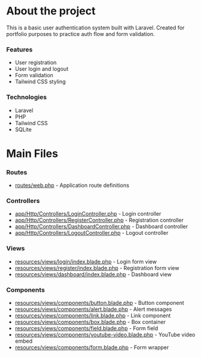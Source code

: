# About the project

This is a basic user authentication system built with Laravel. Created for portfolio purposes to practice auth flow and form validation.

### Features

- User registration  
- User login and logout  
- Form validation  
- Tailwind CSS styling  

### Technologies

- Laravel  
- PHP  
- Tailwind CSS  
- SQLite  

# Main Files

### Routes

- [routes/web.php](routes/web.php) - Application route definitions

### Controllers

- [app/Http/Controllers/LoginController.php](app/Http/Controllers/LoginController.php) - Login controller  
- [app/Http/Controllers/RegisterController.php](app/Http/Controllers/RegisterController.php) - Registration controller  
- [app/Http/Controllers/DashboardController.php](app/Http/Controllers/DashboardController.php) - Dashboard controller  
- [app/Http/Controllers/LogoutController.php](app/Http/Controllers/LogoutController.php) - Logout controller  

### Views

- [resources/views/login/index.blade.php](resources/views/login/index.blade.php) - Login form view  
- [resources/views/register/index.blade.php](resources/views/register/index.blade.php) - Registration form view  
- [resources/views/dashboard/index.blade.php](resources/views/dashboard/index.blade.php) - Dashboard view  

### Components

- [resources/views/components/button.blade.php](resources/views/components/button.blade.php) - Button component  
- [resources/views/components/alert.blade.php](resources/views/components/alert.blade.php) - Alert messages  
- [resources/views/components/link.blade.php](resources/views/components/link.blade.php) - Link component  
- [resources/views/components/box.blade.php](resources/views/components/box.blade.php) - Box container  
- [resources/views/components/field.blade.php](resources/views/components/field.blade.php) - Form field  
- [resources/views/components/youtube-video.blade.php](resources/views/components/youtube-video.blade.php) - YouTube video embed  
- [resources/views/components/form.blade.php](resources/views/components/form.blade.php) - Form wrapper  